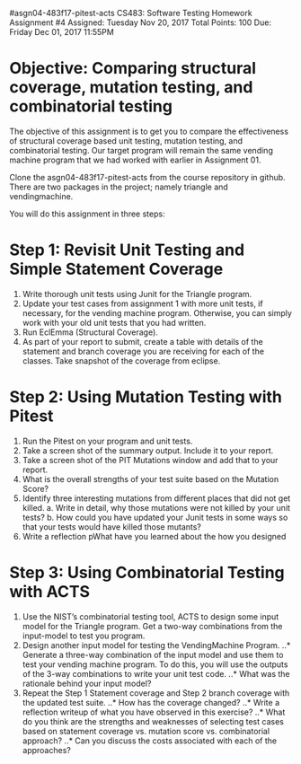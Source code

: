 #asgn04-483f17-pitest-acts
CS483: Software Testing
Homework Assignment #4 	 Assigned: Tuesday Nov 20, 2017
Total Points: 100				Due: Friday Dec 01, 2017 11:55PM

# Objective: Comparing structural coverage, mutation testing, and combinatorial testing

The objective of this assignment is to get you to compare the effectiveness of structural coverage based unit testing, mutation testing, and combinatorial testing. Our target program will remain the same vending machine program that we had worked with earlier in Assignment 01. 

Clone the asgn04-483f17-pitest-acts from the course repository in github. There are two packages in the project; namely triangle and vendingmachine. 

You will do this assignment in three steps:

# Step 1: Revisit Unit Testing and Simple Statement Coverage
1.	Write thorough unit tests using Junit for the Triangle program. 
2.	Update your test cases from assignment 1 with more unit tests, if necessary, for the vending machine program. Otherwise, you can simply work with your old unit tests that you had written. 
3.	Run EclEmma (Structural Coverage).
4.	As part of your report to submit, create a table with details of the statement and branch coverage you are receiving for each of the classes. Take snapshot of the coverage from eclipse.  

# Step 2: Using Mutation Testing with Pitest
1.	Run the Pitest on your program and unit tests. 
2.	Take a screen shot of the summary output. Include it to your report. 
3.	Take a screen shot of the PIT Mutations window and add that to your report. 
4.	What is the overall strengths of your test suite based on the Mutation Score?
5.	Identify three interesting mutations from different places that did not get killed. 
a.	Write in detail, why those mutations were not killed by your unit tests?
b.	How could you have updated your Junit tests in some ways so that your tests would have killed those mutants?
6.	Write a reflection pWhat have you learned about the how you designed

# Step 3: Using Combinatorial Testing with ACTS

1.	Use the NIST’s combinatorial testing tool, ACTS to design some input model for the Triangle program. Get a two-way combinations from the input-model to test you program.  
2.	Design another input model for testing the VendingMachine Program. 
  ..*	Generate a three-way combination of the input model and use them to test your vending machine program. To do this, you will use the outputs of the 3-way combinations to write your unit test code. 
  ..*	What was the rationale behind your input model?
3.	Repeat the Step 1 Statement coverage and Step 2 branch coverage with the updated test suite.
  ..*	How has the coverage changed?
  ..*	Write a reflection writeup of what you have observed in this exercise?
  ..*	What do you think are the strengths and weaknesses of selecting test cases based on statement coverage vs. mutation score vs. combinatorial approach?
  ..*	Can you discuss the costs associated with each of the approaches? 
